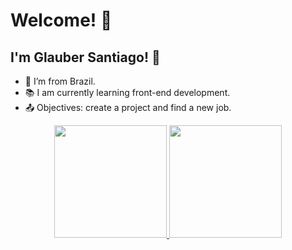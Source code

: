 # Welcome! :wave:

## I'm Glauber Santiago! 🦊

- :house_with_garden: I’m from Brazil.
- 📚 I am currently learning front-end development.
- :outbox_tray: Objectives: create a project and find a new job.

<div align="center">
  <a href="https://github.com/rglaubersantiago"> 
  <img height="180em" src="https://github-readme-stats.vercel.app/api?username=rglaubersantiago&show_icons=true&theme=slateorange&include_all_commits=true&count_private=true"/>
  <img height="180em" src="https://github-readme-stats.vercel.app/api/top-langs/?username=rglaubersantiago&layout=compact&langs_count=7&theme=slateorange"/> 
</div>
